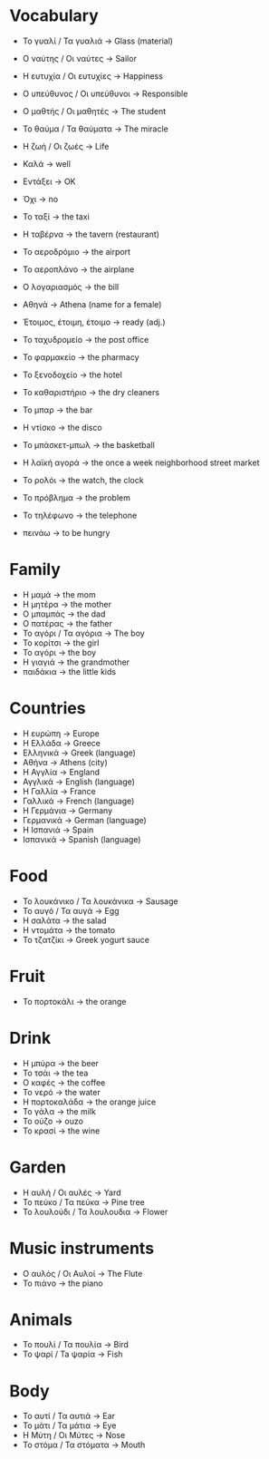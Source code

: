 # Vocabulary

- Το γυαλί / Τα γυαλιά -> Glass (material)
- Ο ναύτης / Οι ναύτες -> Sailor
- Η ευτυχία / Οι ευτυχίες -> Happiness
- Ο υπεύθυνος / Οι υπεύθυνοι -> Responsible
- Ο μαθτής / Οι μαθητές -> The student
- Το θαύμα / Τα θαύματα -> The miracle
- Η ζωή / Οι ζωές -> Life
- Καλά -> well
- Εντάξει -> OK
- Όχι -> no
- Το ταξί -> the taxi
- Η ταβέρνα -> the tavern (restaurant)
- Το αεροδρόμιο -> the airport
- Το αεροπλάνο -> the airplane
- Ο λογαριασμός -> the bill
- Αθηνά -> Athena (name for a female)
- Έτοιμος, έτοιμη, έτοιμο -> ready (adj.)
- Το ταχυδρομείο -> the post office
- Το φαρμακείο -> the pharmacy

- Το ξενοδοχείο -> the hotel
- Το καθαριστήριο -> the dry cleaners
- Το μπαρ -> the bar
- Η ντίσκο -> the disco
- Το μπάσκετ-μπωλ -> the basketball
- Η λαϊκή αγορά -> the once a week neighborhood street market
- Το ρολόι -> the watch, the clock
- Το πρόβλημα -> the problem
- Το τηλέφωνο -> the telephone
- πεινάω -> to be hungry

# Family
- H μαμά -> the mom
- Η μητέρα -> the mother
- Ο μπαμπάς -> the dad
- Ο πατέρας -> the father
- Το αγόρι / Τα αγόρια -> The boy
- Το κορίτσι -> the girl
- Το αγόρι -> the boy
- Η γιαγιά -> the grandmother
- παιδάκια -> the little kids

# Countries
- Η ευρώπη -> Europe
- Η Ελλάδα -> Greece
- Ελληνικά -> Greek (language)
- Αθήνα -> Athens (city)
- Η Αγγλία -> England
- Αγγλικά -> English (language)
- Η Γαλλία -> France
- Γαλλικά -> French (language)
- Η Γερμάνια -> Germany 
- Γερμανικά -> German (language)
- Η Ισπανιά -> Spain
- Ισπανικά -> Spanish (language)

# Food
- Το λουκάνικο / Τα λουκάνικα -> Sausage
- Το αυγό / Τα αυγά -> Egg
- Η σαλάτα -> the salad
- Η ντομάτα -> the tomato
- Το τζατζίκι -> Greek yogurt sauce

# Fruit
- Το πορτοκάλι -> the orange

# Drink
- Η μπύρα -> the beer
- Το τσάι -> the tea
- Ο καφές -> the coffee
- Το νερό -> the water
- Η πορτοκαλάδα -> the orange juice
- Το γάλα -> the milk
- Το ούζο -> ouzo
- Το κρασί -> the wine

# Garden
- Η αυλή / Οι αυλές -> Yard
- Το πεύκο / Τα πεύκα -> Pine tree
- Το λουλούδι / Τα λουλουδια ->  Flower

# Music instruments
- Ο αυλός / Οι Αυλοί -> The Flute
- To πιάνo -> the piano

# Animals
- Το πουλί / Τα πουλία -> Bird
- Το ψαρί / Ta ψαρία -> Fish

# Body 
- Το αυτί / Τα αυτιά -> Ear
- Το μάτι / Τα μάτια -> Eye
- Η Μύτη / Οι Μύτες -> Nose
- Το στόμα / Τα στόματα -> Mouth
